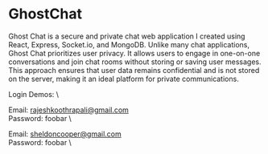 # GhostChat

Ghost Chat is a secure and private chat web application I created using React, Express, Socket.io, and MongoDB. Unlike many chat applications, Ghost Chat prioritizes user privacy. It allows users to engage in one-on-one conversations and join chat rooms without storing or saving user messages. This approach ensures that user data remains confidential and is not stored on the server, making it an ideal platform for private communications.

Login Demos: \

Email: rajeshkoothrapali@gmail.com \
Password: foobar \

Email: sheldoncooper@gmail.com \
Password: foobar \
